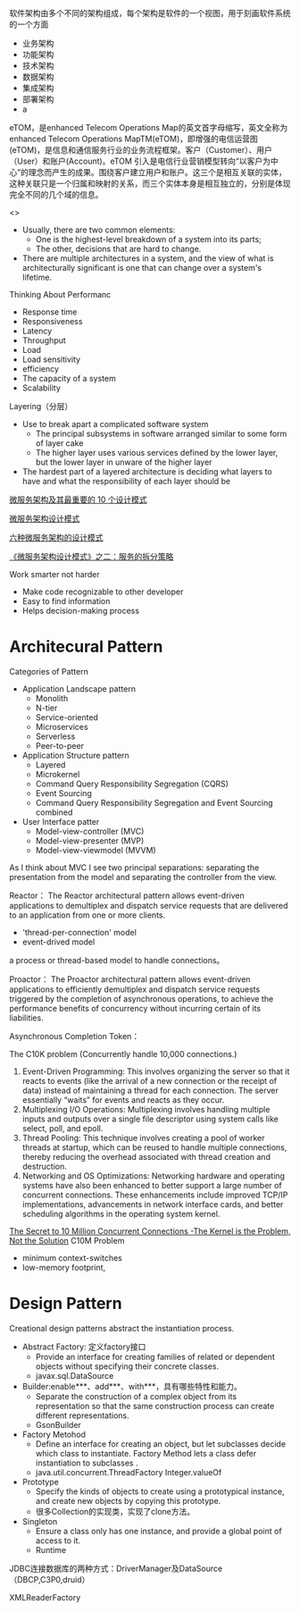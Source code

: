 

软件架构由多个不同的架构组成，每个架构是软件的一个视图，用于刻画软件系统的一个方面
* 业务架构
* 功能架构
* 技术架构
* 数据架构
* 集成架构
* 部署架构
* a


eTOM，是enhanced Telecom Operations Map的英文首字母缩写，英文全称为enhanced Telecom Operations MapTM(eTOM)，即增强的电信运营图(eTOM)，是信息和通信服务行业的业务流程框架。客户（Customer）、用户（User）和账户(Account)。eTOM 引入是电信行业营销模型转向“以客户为中心”的理念而产生的成果。围绕客户建立用户和账户。这三个是相互关联的实体，这种关联只是一个归属和映射的关系，而三个实体本身是相互独立的，分别是体现完全不同的几个域的信息。

<<Patterns of Enterprise Application Architecture>>

* Usually, there are two common elements:
  * One is the highest-level breakdown of a system into its parts;
  * The other, decisions that are hard to change.
* There are multiple architectures in a system, and the view of what is architecturally significant is one that can change over a system's lifetime.


Thinking About Performanc
* Response time
* Responsiveness
* Latency
* Throughput
* Load
* Load sensitivity
* efficiency
* The capacity of a system
* Scalability


Layering（分层）
* Use to break apart a complicated software system
  * The principal subsystems in software arranged similar to some form of layer cake
  * The higher layer uses various services defined by the lower layer, but the lower layer in unware of the higher layer
* The hardest part of a layered architecture is deciding what layers to have and what the responsibility of each layer should be


[微服务架构及其最重要的 10 个设计模式](https://www.infoq.cn/article/Kdw69bdimlX6FSGz1bg3)

[微服务架构设计模式](https://www.cnblogs.com/xmzJava/p/12637238.html)

[六种微服务架构的设计模式](https://blog.csdn.net/zl1zl2zl3/article/details/103556901)

[《微服务架构设计模式》之二：服务的拆分策略](http://www.uml.org.cn/wfw/202004242.asp?artid=23208)



Work smarter not harder

* Make code recognizable to other developer
* Easy to find information
* Helps decision-making process

# Architecural Pattern

Categories of Pattern
* Application Landscape pattern
  * Monolith
  * N-tier
  * Service-oriented
  * Microservices
  * Serverless
  * Peer-to-peer
* Application Structure pattern
  * Layered
  * Microkernel
  * Command Query Responsibility Segregation (CQRS)
  * Event Sourcing
  * Command Query Responsibility Segregation and Event Sourcing combined
* User Interface patter
  * Model-view-controller (MVC)
  * Model-view-presenter (MVP)
  * Model-view-viewmodel (MVVM)


As I think about MVC I see two principal separations: separating the presentation from the model and separating the controller from the view.


Reactor： 
The Reactor architectural pattern allows event-driven applications to demultiplex and dispatch service requests that are delivered to an application from one or more clients.
*  'thread-per-connection' model
* event-drived model

a process or thread-based model to handle connections。


Proactor： 
The Proactor architectural pattern allows event-driven applications to efficiently demultiplex and dispatch service requests triggered by the completion of asynchronous operations, to achieve the performance benefits of concurrency without incurring certain of its liabilities.



Asynchronous Completion Token：

The C10K problem (Concurrently handle 10,000 connections.)
1. Event-Driven Programming: This involves organizing the server so that it reacts to events (like the arrival of a new connection or the receipt of data) instead of maintaining a thread for each connection. The server essentially “waits” for events and reacts as they occur.
2.  Multiplexing I/O Operations: Multiplexing involves handling multiple inputs and outputs over a single file descriptor using system calls like select, poll, and epoll.
3. Thread Pooling: This technique involves creating a pool of worker threads at startup, which can be reused to handle multiple connections, thereby reducing the overhead associated with thread creation and destruction.
4. Networking and OS Optimizations: Networking hardware and operating systems have also been enhanced to better support a large number of concurrent connections. These enhancements include improved TCP/IP implementations, advancements in network interface cards, and better scheduling algorithms in the operating system kernel.

[The Secret to 10 Million Concurrent Connections -The Kernel is the Problem, Not the Solution](http://highscalability.com/blog/2013/5/13/the-secret-to-10-million-concurrent-connections-the-kernel-i.html)
C10M Problem


* minimum context-switches
* low-memory footprint,

# Design Pattern

Creational design patterns abstract the instantiation process.
* Abstract Factory: 定义factory接口
  * Provide an interface for creating families of related or dependent objects without specifying their concrete classes.
  * javax.sql.DataSource
* Builder:enable***、add***、with***，具有哪些特性和能力。
  * Separate the construction of a complex object from its representation so that the same construction process can create different representations.
  * GsonBuilder 
* Factory Metohod
  * Define an interface for creating an object, but let subclasses decide which class to instantiate. Factory Method lets a class defer instantiation to subclasses .
  * java.util.concurrent.ThreadFactory  Integer.valueOf
* Prototype
  * Specify the kinds of objects to create using a prototypical instance, and create new objects by copying this prototype.  
  * 很多Collection的实现类，实现了clone方法。
* Singleton
  * Ensure a class only has one instance, and provide a global point of access to it.
  * Runtime

JDBC连接数据库的两种方式：DriverManager及DataSource（DBCP,C3P0,druid）

XMLReaderFactory